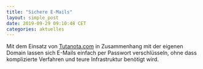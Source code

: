 ```yaml
---
title: "Sichere E-Mails"
layout: simple_post
date: 2019-09-29 09:10:48 CET
categories: aktuelles
---
```

Mit dem Einsatz von [Tutanota.com](https://tutanota.com/de/ "Tutanota.com") in Zusammenhang mit der eigenen Domain lassen sich E-Mails einfach per Passwort verschlüsseln, ohne dass komplizierte Verfahren und teure Infrastruktur benötigt wird.  
